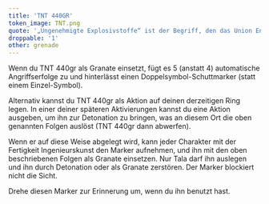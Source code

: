 ```yaml
---
title: 'TNT 440GR'
token_image: TNT.png
quote: '„Ungenehmigte Explosivstoffe“ ist der Begriff, den das Union Engineering Corps in seinen Verhaftungsprotokollen dafür benutzt.'
droppable: '1'
other: grenade
---
```


Wenn du TNT 440gr als Granate einsetzt, fügt es 5 (anstatt 4) automatische Angriffserfolge zu und hinterlässt einen Doppelsymbol-Schuttmarker (statt einem Einzel-Symbol).

Alternativ kannst du TNT 440gr als Aktion auf deinen derzeitigen Ring legen. In einer deiner späteren Aktivierungen kannst du eine Aktion ausgeben, um ihn zur Detonation zu bringen, was an diesem Ort die oben genannten Folgen auslöst (TNT 440gr dann abwerfen).

Wenn er auf diese Weise abgelegt wird, kann jeder Charakter mit der Fertigkeit Ingenieurskunst den Marker aufnehmen, und ihn mit den oben beschriebenen Folgen als Granate einsetzen. Nur Tala darf ihn auslegen und ihn durch Detonation oder als Granate zerstören. Der Marker blockiert nicht die Sicht.

Drehe diesen Marker zur Erinnerung um, wenn du ihn benutzt hast.